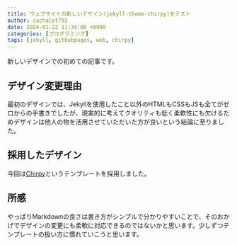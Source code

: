 ```yaml
---  
title: ウェブサイトの新しいデザイン(jekyll-theme-chirpy)をテスト  
author: cachalot792  
date: 2024-01-22 11:34:00 +0900  
categories: [プログラミング]  
tags: [jekyll, githubpages, web, chirpy]  
---  
```

  
新しいデザインでの初めての記事です。  
  
## デザイン変更理由  
  
最初のデザインでは、Jekyllを使用したこと以外のHTMLもCSSもJSも全てがゼロからの手書きでしたが、現実的に考えてクオリティも低く柔軟性にも欠けるためデザインは他人の物を活用させていただいた方が良いという結論に至りました。  

## 採用したデザイン  

今回は[Chirpy](https://github.com/cotes2020/jekyll-theme-chirpy/)というテンプレートを採用しました。  

## 所感  

やっぱりMarkdownの良さは書き方がシンプルで分かりやすいことで、そのおかげでデザインの変更にも柔軟に対応できるのではないかと思います。少しずつテンプレートの扱い方に慣れていこうと思います。  
